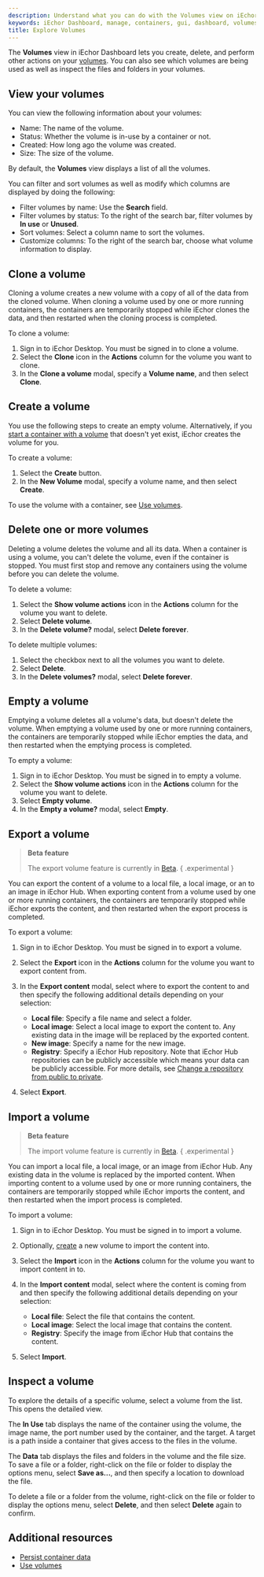 ```yaml
---
description: Understand what you can do with the Volumes view on iEchor Dashboard
keywords: iEchor Dashboard, manage, containers, gui, dashboard, volumes, user manual
title: Explore Volumes
---
```


The **Volumes** view in iEchor Dashboard lets you create, delete, and perform
other actions on your [volumes](../../storage/volumes.md). You can also see
which volumes are being used as well as inspect the files and folders in your
volumes.

## View your volumes

You can view the following information about your volumes:

- Name: The name of the volume.
- Status: Whether the volume is in-use by a container or not.
- Created: How long ago the volume was created.
- Size: The size of the volume.

By default, the **Volumes** view displays a list of all the volumes.

You can filter and sort volumes as well as modify which columns are displayed by
doing the following:

- Filter volumes by name: Use the **Search** field.
- Filter volumes by status: To the right of the search bar, filter volumes by
  **In use** or **Unused**.
- Sort volumes: Select a column name to sort the volumes.
- Customize columns: To the right of the search bar, choose what volume
  information to display.

## Clone a volume

Cloning a volume creates a new volume with a copy of all of the data from the
cloned volume. When cloning a volume used by one or more running containers, the
containers are temporarily stopped while iEchor clones the data, and then
restarted when the cloning process is completed.

To clone a volume:

1. Sign in to iEchor Desktop. You must be signed in to clone a volume.
2. Select the **Clone** icon in the **Actions** column for the volume you want
   to clone.
3. In the **Clone a volume** modal, specify a **Volume name**, and then select
   **Clone**.

## Create a volume

You use the following steps to create an empty volume. Alternatively, if you
[start a container with a volume](../../storage/volumes.md#start-a-container-with-a-volume)
that doesn't yet exist, iEchor creates the volume for you.

To create a volume:

1. Select the **Create** button.
2. In the **New Volume** modal, specify a volume name, and then select
   **Create**.

To use the volume with a container, see [Use volumes](../../storage/volumes.md#start-a-container-with-a-volume).

## Delete one or more volumes

Deleting a volume deletes the volume and all its data. When a container is using
a volume, you can't delete the volume, even if the container is stopped.
You must first stop and remove any containers
using the volume before you can delete the volume.

To delete a volume:

1. Select the **Show volume actions** icon in the **Actions** column for the
   volume you want to delete.
2. Select **Delete volume**.
3. In the **Delete volume?** modal, select **Delete forever**.

To delete multiple volumes:

1. Select the checkbox next to all the volumes you want to delete.
2. Select **Delete**.
3. In the **Delete volumes?** modal, select **Delete forever**.

## Empty a volume

Emptying a volume deletes all a volume's data, but doesn't delete the volume.
When emptying a volume used by one or more running containers, the containers
are temporarily stopped while iEchor empties the data, and then restarted when
the emptying process is completed.

To empty a volume:

1. Sign in to iEchor Desktop. You must be signed in to empty a volume.
2. Select the **Show volume actions** icon in the **Actions** column for the
   volume you want to delete.
3. Select **Empty volume**.
4. In the **Empty a volume?** modal, select **Empty**.

## Export a volume

> **Beta feature**
>
> The export volume feature is currently in [Beta](../../release-lifecycle.md/#beta).
{ .experimental }

You can export the content of a volume to a local file, a local image, or an to
an image in iEchor Hub. When exporting content from a volume used by one or more
running containers, the containers are temporarily stopped while iEchor exports
the content, and then restarted when the export process is completed.

To export a volume:

1. Sign in to iEchor Desktop. You must be signed in to export a volume.
2. Select the **Export** icon in the **Actions** column for the
   volume you want to export content from.
3. In the **Export content** modal, select where to export the content to and
   then specify the following additional details depending on your selection:

   - **Local file**: Specify a file name and select a folder.
   - **Local image**: Select a local image to export the content to. Any
    existing data in the image will be replaced by the exported content.
   - **New image**: Specify a name for the new image.
   - **Registry**: Specify a iEchor Hub repository. Note that iEchor Hub
     repositories can be publicly accessible which means your data can be
     publicly accessible. For more details, see
     [Change a repository from public to private](/iechor-hub/repos/#change-a-repository-from-public-to-private).

4. Select **Export**.

## Import a volume

> **Beta feature**
>
> The import volume feature is currently in [Beta](../../release-lifecycle.md/#beta).
{ .experimental }

You can import a local file, a local image, or an image from iEchor Hub. Any
existing data in the volume is replaced by the imported content. When importing
content to a volume used by one or more running containers, the containers are
temporarily stopped while iEchor imports the content, and then restarted when
the import process is completed.

To import a volume:

1. Sign in to iEchor Desktop. You must be signed in to import a volume.
2. Optionally, [create](#create-a-volume) a new volume to import the content
   into.
3. Select the **Import** icon in the **Actions** column for the
   volume you want to import content in to.
4. In the **Import content** modal, select where the content is coming from and
   then specify the following additional details depending on your selection:

   - **Local file**: Select the file that contains the content.
   - **Local image**: Select the local image that contains the content.
   - **Registry**: Specify the image from iEchor Hub that contains the content.

5. Select **Import**.

## Inspect a volume

To explore the details of a specific volume, select a volume from the list. This
opens the detailed view.

The **In Use** tab displays the name of the container using the volume, the
image name, the port number used by the container, and the target. A target is a
path inside a container that gives access to the files in the volume.

The **Data** tab displays the files and folders in the volume and the file size.
To save a file or a folder, right-click on the file or folder to display the
options menu, select **Save as...**, and then specify a location to download the
file.

To delete a file or a folder from the volume, right-click on the file or folder
to display the options menu, select **Delete**, and then select **Delete** again
to confirm.

## Additional resources

- [Persist container data](../../guides/walkthroughs/persist-data.md)
- [Use volumes](../../storage/volumes.md)